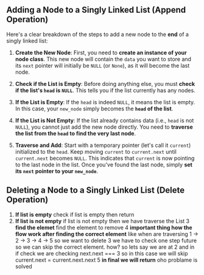 ## Adding a Node to a Singly Linked List (Append Operation)

Here's a clear breakdown of the steps to add a new node to the **end** of a singly linked list:

1.  **Create the New Node**:
    First, you need to **create an instance of your node class**. This new node will contain the `data` you want to store and its `next` pointer will initially be `NULL` (or `None`), as it will become the last node.

2.  **Check if the List is Empty**:
    Before doing anything else, you must **check if the list's `head` is `NULL`**. This tells you if the list currently has any nodes.

3.  **If the List is Empty**:
    If the `head` is indeed `NULL`, it means the list is empty. In this case, your `new_node` simply becomes the **`head` of the list**.

4.  **If the List is Not Empty**:
    If the list already contains data (i.e., `head` is not `NULL`), you cannot just add the new node directly. You need to **traverse the list from the `head` to find the very last node**.

5.  **Traverse and Add**:
    Start with a temporary pointer (let's call it `current`) initialized to the `head`. Keep moving `current` to `current.next` until `current.next` becomes `NULL`. This indicates that `current` is now pointing to the last node in the list. Once you've found the last node, simply **set its `next` pointer to your `new_node`**.


## Deleting a Node to a Singly Linked List (Delete Operation)

1. **If list is empty**
  check if list is empty then return
2. **If list is not empty**
  if list is not empty then we have traverse the List
3 **find the elemet**
  find the element to remove
4 **important thing how the flow work after finding the correct element**
  like when are traversing 1 -> 2 -> 3 -> 4 -> 5 so we want to delete 3
  we have to check one step future so we can skip the correct element.
  how? so lets say we are at 2 and in if check we are checking next.next === 3
  so in this case we will skip current.next = current.next.next
5 **in final we will return**
  oho problame is solved
